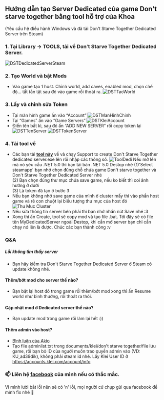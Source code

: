 
## Hướng dẫn tạo Server Dedicated của game Don't starve together bằng tool hỗ trợ của Khoa
(Yêu cầu hệ điều hành Windows và đã tải Don't Starve Together Dedicated Server trên Steam)
### 1. Tại Library -> TOOLS, tải về Don't Starve Together Dedicated Server.
![DSTDedicatedServerSteam](https://user-images.githubusercontent.com/48979664/132850417-6d782686-4fd7-4f4d-902d-761b707dd11e.png)
### 2. Tạo World và bật Mods
- Vào game tạo 1 host. Chỉnh world, add caves, enabled mod, chọn chế độ... tất tần tật sau đó vào game rồi thoát ra.
![DSTTaoWorld](https://user-images.githubusercontent.com/48979664/132850564-3ed2aac7-54ab-4322-9999-e9436ffa71ab.png)
### 3. Lấy và chỉnh sửa Token
- Tại màn hình game ấn vào “Account” 
![DSTManHinhChinh](https://user-images.githubusercontent.com/48979664/132851064-e2a71ad9-fcb0-490f-a8d5-59c6e71ce84b.png)
- Tại “Games” ấn vào “Game Servers” 
![DSTKleiAccount](https://user-images.githubusercontent.com/48979664/132851150-6b22e16b-9974-4391-9296-94678175c010.png)
- Điền tên bất kì, sau đó ấn “ADD NEW SERVER” rồi copy token lại 
![DSTTenServer](https://user-images.githubusercontent.com/48979664/132851255-72352254-3fdb-4a59-990a-7c51ea751c61.png)
![DSTTokenServer](https://user-images.githubusercontent.com/48979664/132851282-82da9a73-0b20-4404-b8b4-b0f9bffc991b.png)
### 4. Tải tool về
- Các bạn tải **[tool này](https://github.com/khoa23/Support-To-Create-Don-t-Starve-Together-Dedicated-Servers-By-Khoa.ga/raw/main/Support%20to%20create%20DST%20dedicated%20server.zip)** về và chạy Support to create Don't Starve Together dedicated server.exe lên rồi nhập các thông số.
![ToolDedi](https://user-images.githubusercontent.com/48979664/132851588-594004d4-e41b-4fd0-a814-7faf88382b78.png)
Nếu mở lên mà nó yêu cầu .NET 5.0 thì bạn tải bản .NET 5.0 Destop nhé
(1)'Select steamapp' bạn nhớ chọn đúng chỗ chứa game Don't starve together và Don't Starve Together Dedicated Server nhé</br>
(2) Bạn chọn đúng thư mục chứa save game, nếu ko biết thì coi ảnh hướng ở dưới</br>
(3) Là token đã tạo ở bước 3</br>
- Nếu bạn không nhớ save game của mình ở cluster mấy thì vào phần host game và rê con chuột lại biểu tượng thư mục của host đó
![Thu Muc Cluster](https://user-images.githubusercontent.com/48979664/132852931-a00c1ef4-fa39-412c-9162-2d4bf034ea4e.png)
- Nếu sửa thông tin server bên phải thì bạn nhớ nhấn nút Save nhé :3 
- Xong thì ấn Create, tool sẽ copy mod và tạo file .bat. Tới đây sẽ có file tên MyDedicatedServer ngoài Destop, khi cần mở server bạn chỉ cần chạy nó lên là được.
Chúc các bạn thành công :v

### Q&A
##### Lỗi không tìm thấy server
- Bạn hãy kiểm tra Don't Starve Together Dedicated Server ở Steam có update không nhé.
#### Thêm/bớt mod cho server thế nào?
- Bạn bật lại host đó trong game rồi thêm/bớt mod xong thì ấn Resume world như bình thường, rồi thoát ra thôi.
#### Cập nhật mod ở Dedicated server thế nào?
- Bạn update mod trong game rồi làm lại hết :))
#### Thêm admin vào host?
- [Bình luận của Akio](https://steamcommunity.com/app/322330/discussions/0/521643320346586412/)
- Tạo file adminlist.txt trong documents/klei/don't starve together/file lưu game, rồi bạn bỏ ID của người muốn trao quyền admin vào (VD: KU_ad39dik), không phải steam id nhé. Lấy Klei User ID ở https://accounts.klei.com/account/info

### 📫 Liên hệ [facebook](https://www.facebook.com/www.khoa.ga) của mình nếu có thắc mắc.
Vì mình lười bắt lỗi nên sẽ có 'n' lỗi, mọi người cứ chụp gửi qua facebook để mình fix nhé 💞️
